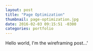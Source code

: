 ```yaml
---
layout: post
title: "Page Optimization"
thumbnail: page-optimization.jpg
date: 2016-02-03 09:15:51 -0300
categories: portfolio
---
```

Hello world, I'm the wireframing post...'